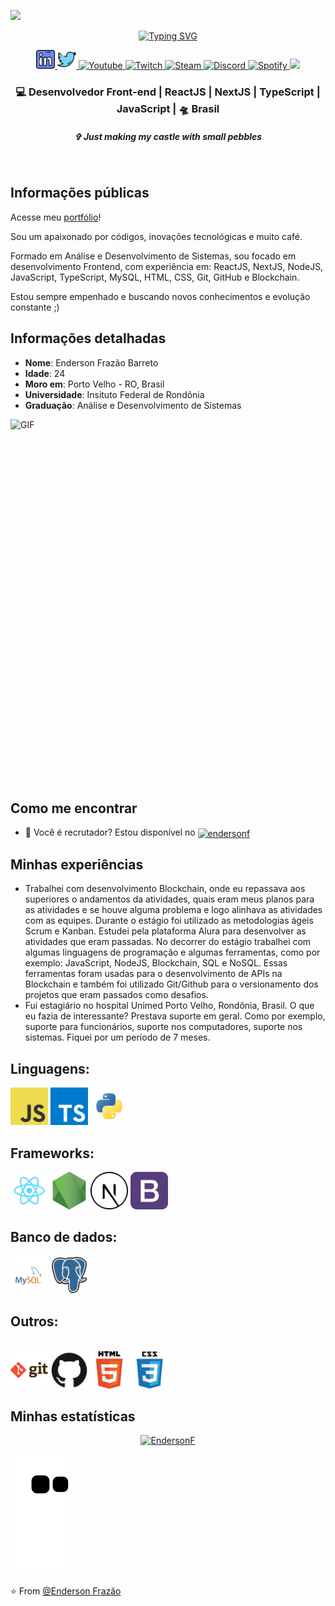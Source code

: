 ![](https://komarev.com/ghpvc/?username=EndersonF&style=flat-plastic&color=blueviolet)
<div align="center">
<a href="https://git.io/typing-svg"><img src="https://readme-typing-svg.demolab.com?font=IBM+Plex+Mono&weight=600&size=30&pause=1000&color=CC11FFF6&center=true&width=435&lines=Hi+there%2C+I'm+Enderson;Front-end+Developer;Systems+Analyst;Always+learning+things" alt="Typing SVG" /></a>
</div>

<p align='center'>
<a href="https://www.linkedin.com/in/enderson-fraz%C3%A3o-121b62175/"><img height="30" alt="LinkedIn" title="LinkedIn" src="https://raw.githubusercontent.com/8bithemant/8bithemant/master/linkedin.png?raw=true" target="_blank">
   </a>
<a href="https://twitter.com/enderson_frazao"><img height="30" src="https://raw.githubusercontent.com/8bithemant/8bithemant/master/twitter.png?raw=true" title="Twitter" alt="Twitter" target="_blank">
   </a>
<a href="https://www.youtube.com/channel/UCW8eeyFBvVALq-s1Xnuy1KQ"><img height="30" src="https://img.icons8.com/doodle/512/youtube-play--v2.png" title="Youtube" alt="Youtube" target="_blank">
<a href="https://www.twitch.tv/enderfpss"><img height="30" src="https://www.vectorlogo.zone/logos/twitch/twitch-icon.svg" title="Twitch" alt="Twitch" target="_blank">
   </a>
<a href="https://steamcommunity.com/id/endersonfrazao"><img height="30" src="https://www.vectorlogo.zone/logos/steampowered/steampowered-icon.svg" title="Steam" alt="Steam" target="_blank">
   </a>
<a href="https://discord.gg/nHGW5g3q"><img alt="Discord" title="Discord" height="30" src="https://www.vectorlogo.zone/logos/discordapp/discordapp-icon.svg" target="_blank">
      </a>
<a href="https://open.spotify.com/user/2fulyxp96vaz0s9w75cvxubjp"><img height="30" src="https://www.vectorlogo.zone/logos/spotify/spotify-icon.svg" title="Spotify" target="_blank">
   </a>
<a href="https://api.whatsapp.com/send?phone=5569992201666" alt="WhatsApp-EndersonF" title="WhatsApp" target="_blank">
      <img height="30" src="https://user-images.githubusercontent.com/28950541/147156845-9db3d6e5-994c-4287-9d9a-43f999588ef2.png">
   </a>
 </p>
 
 <div align="center">
<h3> 💻 Desenvolvedor Front-end | ReactJS | NextJS | TypeScript | JavaScript | 🛸 Brasil </h3>
</div>
 <h5 align="center">
   <i>✞ Just making my castle with small pebbles</i>
  </h5>
  


<br />

**<h2> Informações públicas </h2>**

Acesse meu [portfólio](https://enderson-portfolio.vercel.app/)!

Sou um apaixonado por códigos, inovações tecnológicas e muito café.

Formado em Análise e Desenvolvimento de Sistemas, sou focado em desenvolvimento Frontend, com experiência em: ReactJS, NextJS, NodeJS,
JavaScript, TypeScript, MySQL, HTML, CSS, Git, GitHub e Blockchain.


Estou sempre empenhado e buscando novos conhecimentos e evolução constante ;)

**<h2> Informações detalhadas </h2>**

* **Nome**: Enderson Frazão Barreto
* **Idade**: 24
* **Moro em**: Porto Velho - RO, Brasil
* **Universidade**: Insituto Federal de Rondônia
* **Graduação**: Análise e Desenvolvimento de Sistemas

<img align= "right" alt="GIF" src="https://media1.giphy.com/media/HoffxyN8ghVuw/giphy.gif?cid=ecf05e47asen0tpup1ivtvw7cr415qgufh1269blh2poud6t&rid=giphy.gif&ct=g" width="510" height="610" />
 
**<h2> Como me encontrar </h2>** 
- 💼 Você é recrutador? Estou disponível no <a href="mailto:enderson.frazao7@gmail.com?subject=Oiii%20again" target="blank">
   <img align="center" alt="endersonf" height="30" width="30" src="https://img.icons8.com/external-justicon-lineal-color-justicon/30/000000/external-gmail-social-media-justicon-lineal-color-justicon.png">
  </a>

**<h2> Minhas experiências </h2>**
- Trabalhei com desenvolvimento Blockchain, onde eu repassava aos superiores o andamentos da atividades, quais eram meus planos para
as atividades e se houve alguma problema e logo alinhava as atividades com as equipes. Durante o estágio foi utilizado as metodologias
ágeis Scrum e Kanban. Estudei pela plataforma Alura para desenvolver as atividades que eram passadas. No decorrer do estágio trabalhei
com algumas linguagens de programação e algumas ferramentas, como por exemplo: JavaScript, NodeJS, Blockchain, SQL e NoSQL. Essas
ferramentas foram usadas para o desenvolvimento de APIs na Blockchain e também foi utilizado Git/Github para o versionamento dos projetos
que eram passados como desafios.
- Fui estagiário no hospital Unimed Porto Velho, Rondônia, Brasil. O que eu fazia de interessante? Prestava suporte em geral. Como por exemplo, suporte para funcionários, suporte nos computadores, suporte nos sistemas. Fiquei por um período de 7 meses.

**<h2> Linguagens:</h2>**
<code><img height="60" src="https://raw.githubusercontent.com/github/explore/80688e429a7d4ef2fca1e82350fe8e3517d3494d/topics/javascript/javascript.png"></code>
<code><img height="60" src="https://raw.githubusercontent.com/github/explore/80688e429a7d4ef2fca1e82350fe8e3517d3494d/topics/typescript/typescript.png"></code>
<code><img height="60" src="https://raw.githubusercontent.com/github/explore/80688e429a7d4ef2fca1e82350fe8e3517d3494d/topics/python/python.png"></code>

**<h2>Frameworks:</h2>**
<code><img height="60" src="https://raw.githubusercontent.com/github/explore/80688e429a7d4ef2fca1e82350fe8e3517d3494d/topics/react/react.png"></code>
<code><img height="60" src="https://raw.githubusercontent.com/github/explore/80688e429a7d4ef2fca1e82350fe8e3517d3494d/topics/nodejs/nodejs.png"></code>
<code><img height="60" src='https://github.com/devicons/devicon/blob/master/icons/nextjs/nextjs-line.svg'></code>
<code><img height="60" src="https://raw.githubusercontent.com/github/explore/80688e429a7d4ef2fca1e82350fe8e3517d3494d/topics/bootstrap/bootstrap.png"></code>

**<h2>Banco de dados:</h2>**
<code><img height="60" src="https://raw.githubusercontent.com/github/explore/80688e429a7d4ef2fca1e82350fe8e3517d3494d/topics/mysql/mysql.png"></code>
<code><img height="60" src="https://github.com/devicons/devicon/blob/master/icons/postgresql/postgresql-original.svg"></code>

**<h2>Outros:</h2>**    
<code><img height="60" src="https://raw.githubusercontent.com/github/explore/80688e429a7d4ef2fca1e82350fe8e3517d3494d/topics/git/git.png"></code>
<code><img height="60" src="https://github.com/devicons/devicon/blob/master/icons/github/github-original.svg"></code>
<code><img height="60" src="https://raw.githubusercontent.com/github/explore/80688e429a7d4ef2fca1e82350fe8e3517d3494d/topics/html/html.png"></code>
<code><img height="60" src="https://raw.githubusercontent.com/github/explore/80688e429a7d4ef2fca1e82350fe8e3517d3494d/topics/css/css.png"></code>

**<h2>Minhas estatísticas</h2>**
<p align="center" >
<a href="https://github.com/anuraghazra/github-readme-stats"> 
    <img  src="https://github-readme-stats.vercel.app/api?username=EndersonF&&show_icons=true&theme=radical" alt="EndersonF"/>
  </a>
</p>

![snake gif](https://github.com/EndersonF/EndersonF/blob/output/github-contribution-grid-snake.svg)

⭐️ From [@Enderson Frazão](https://github.com/EndersonF)
